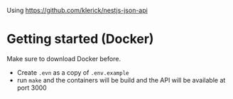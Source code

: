 Using https://github.com/klerick/nestjs-json-api

# Getting started (Docker)

Make sure to download Docker before.

- Create `.evn` as a copy of `.env.example`
- run `make` and the containers will be build and the API will be available at port 3000
